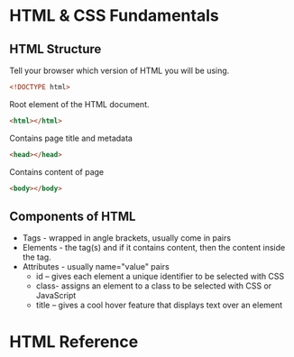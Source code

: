 # HTML & CSS Fundamentals

## HTML Structure

Tell your browser which version of HTML you will be using.

```html
<!DOCTYPE html>
```

Root element of the HTML document.

```html
<html></html>
```

Contains page title and metadata

```html
<head></head>
```

Contains content of page

```html
<body></body>
```

## Components of HTML

- Tags - wrapped in angle brackets, usually come in pairs
- Elements - the tag(s) and if it contains content, then the content inside the tag.
- Attributes - usually name="value" pairs
  - id – gives each element a unique identifier to be selected with CSS
  - class- assigns an element to a class to be selected with CSS or JavaScript
  - title – gives a cool hover feature that displays text over an element

# HTML Reference
